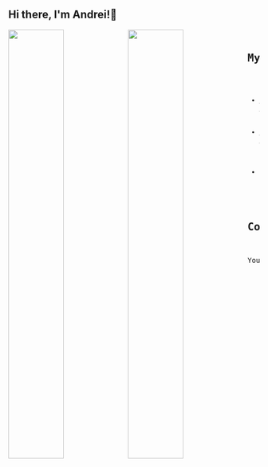 ## Hi there, I'm Andrei!👋
<img align="left" width="47%" src="https://github-readme-stats.vercel.app/api?username=soacm&count_private=true&show_icons=true&theme=tokyonight"/> 
<img align="left" width="47%" src="https://github-readme-stats.vercel.app/api/top-langs/?username=soacm&layout=compact&theme=tokyonight"/>
<pre>

## My Projects
* <a href="https://project1-production-daee.up.railway.app/" rel="nofollow">My Futures Monitor</a>, a web application that monitors the price of the major stock indices from the USA and Europe
* <a href="https://easylantranslator-production.up.railway.app/login" rel="nofollow">EasyLanguage translator</a>, a web application that allows the user to select and customize (from english to EasyLanguage)
  simple but effective trading systems
* My COT index, a web API currently under development that analyses the Commitment of Traders data from the CFTC


## Contact me
You can reach me at andreisovidiu@gmail.com
